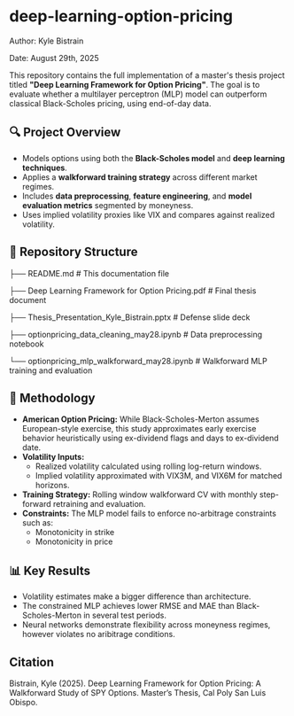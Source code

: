 # deep-learning-option-pricing

Author: Kyle Bistrain

Date: August 29th, 2025

This repository contains the full implementation of a master's thesis project titled **"Deep Learning Framework for Option Pricing"**. The goal is to evaluate whether a multilayer perceptron (MLP) model can outperform classical Black-Scholes pricing, using end-of-day data.

## 🔍 Project Overview

- Models options using both the **Black-Scholes model** and **deep learning techniques**.
- Applies a **walkforward training strategy** across different market regimes.
- Includes **data preprocessing**, **feature engineering**, and **model evaluation metrics** segmented by moneyness.
- Uses implied volatility proxies like VIX and compares against realized volatility.

## 📁 Repository Structure

├── README.md                                            # This documentation file

├── Deep Learning Framework for Option Pricing.pdf       # Final thesis document

├── Thesis_Presentation_Kyle_Bistrain.pptx               # Defense slide deck

├── optionpricing_data_cleaning_may28.ipynb              # Data preprocessing notebook

└── optionpricing_mlp_walkforward_may28.ipynb            # Walkforward MLP training and evaluation


## 🧪 Methodology

- **American Option Pricing:** While Black-Scholes-Merton assumes European-style exercise, this study approximates early exercise behavior heuristically using ex-dividend flags and days to ex-dividend date.
- **Volatility Inputs:**
  - Realized volatility calculated using rolling log-return windows.
  - Implied volatility approximated with VIX3M, and VIX6M for matched horizons.
- **Training Strategy:** Rolling window walkforward CV with monthly step-forward retraining and evaluation.
- **Constraints:** The MLP model fails to enforce no-arbitrage constraints such as:
  - Monotonicity in strike
  - Monotonicity in price

## 📊 Key Results

- Volatility estimates make a bigger difference than architecture. 
- The constrained MLP achieves lower RMSE and MAE than Black-Scholes-Merton in several test periods.
- Neural networks demonstrate flexibility across moneyness regimes, however violates no aribitrage conditions.


## Citation

Bistrain, Kyle (2025). Deep Learning Framework for Option Pricing: A Walkforward Study of SPY Options. 
Master’s Thesis, Cal Poly San Luis Obispo.


